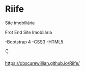 # Riife

Site imobiliária

Frot End Site Imobliária

-Bootstrap 4
-CSS3
-HTML5


👇

https://obscurewillian.github.io/Riife/
